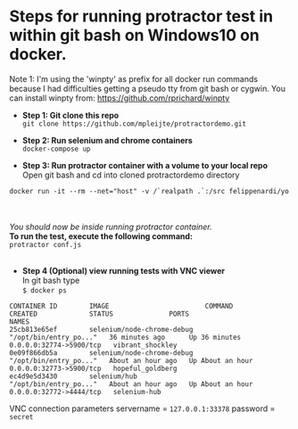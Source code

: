 # Steps for running protractor test in within git bash on Windows10 on docker. 

Note 1: I'm using the 'winpty' as prefix for all docker run commands because I had difficulties getting a pseudo tty from git bash or cygwin. You can install winpty from: https://github.com/rprichard/winpty

* **Step 1: Git clone this repo**<br />
```git clone https://github.com/mpleijte/protractordemo.git```

* **Step 2: Run selenium and chrome containers**<br />
```docker-compose up```

* **Step 3: Run protractor container with a volume to your local repo**<br />
Open git bash and cd into cloned protractordemo directory<br />
```
docker run -it --rm --net="host" -v /`realpath .`:/src felippenardi/yo
```
<br /><br />
_You should now be inside running protractor container._ 
<br />**To run the test, execute the following command:** <br />
```protractor conf.js```
<br />
<br />
* **Step 4 (Optional) view running tests with VNC viewer**
<br /> In git bash type<br />
```$ docker ps```
````
CONTAINER ID        IMAGE                        COMMAND                  CREATED             STATUS              PORTS                     NAMES
25cb813e65ef        selenium/node-chrome-debug   "/opt/bin/entry_po..."   36 minutes ago      Up 36 minutes       0.0.0.0:32774->5900/tcp   vibrant_shockley
0e09f866db5a        selenium/node-chrome-debug   "/opt/bin/entry_po..."   About an hour ago   Up About an hour    0.0.0.0:32773->5900/tcp   hopeful_goldberg
ec4d9e5d3430        selenium/hub                 "/opt/bin/entry_po..."   About an hour ago   Up About an hour    0.0.0.0:32772->4444/tcp   selenium-hub
````
VNC connection parameters
servername = ```127.0.0.1:33378```
password = ```secret```


